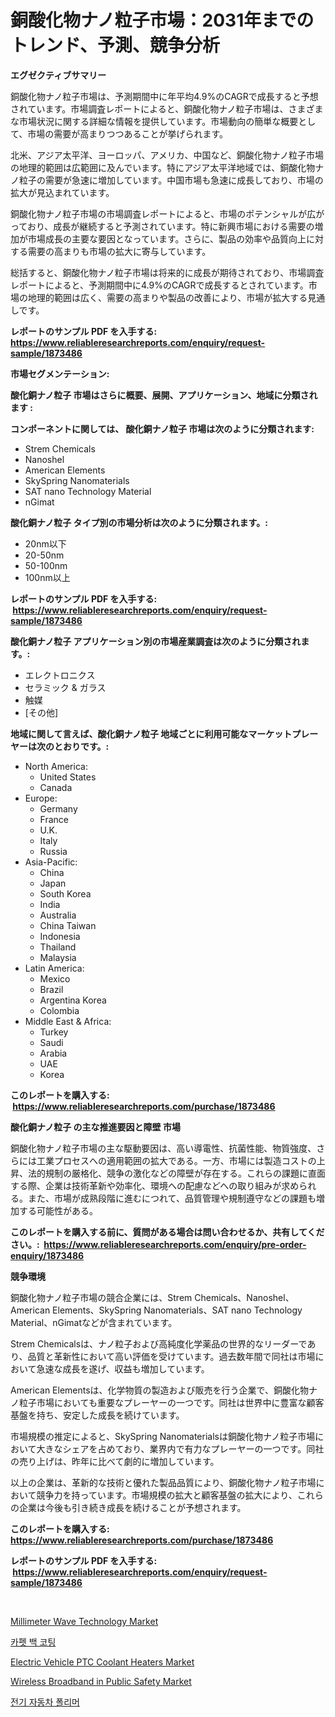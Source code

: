 <p><h1>銅酸化物ナノ粒子市場：2031年までのトレンド、予測、競争分析</h1></p><p><strong>エグゼクティブサマリー</strong></p>
<p><p>銅酸化物ナノ粒子市場は、予測期間中に年平均4.9%のCAGRで成長すると予想されています。市場調査レポートによると、銅酸化物ナノ粒子市場は、さまざまな市場状況に関する詳細な情報を提供しています。市場動向の簡単な概要として、市場の需要が高まりつつあることが挙げられます。</p><p>北米、アジア太平洋、ヨーロッパ、アメリカ、中国など、銅酸化物ナノ粒子市場の地理的範囲は広範囲に及んでいます。特にアジア太平洋地域では、銅酸化物ナノ粒子の需要が急速に増加しています。中国市場も急速に成長しており、市場の拡大が見込まれています。</p><p>銅酸化物ナノ粒子市場の市場調査レポートによると、市場のポテンシャルが広がっており、成長が継続すると予測されています。特に新興市場における需要の増加が市場成長の主要な要因となっています。さらに、製品の効率や品質向上に対する需要の高まりも市場の拡大に寄与しています。</p><p>総括すると、銅酸化物ナノ粒子市場は将来的に成長が期待されており、市場調査レポートによると、予測期間中に4.9%のCAGRで成長するとされています。市場の地理的範囲は広く、需要の高まりや製品の改善により、市場が拡大する見通しです。</p></p>
<p><strong>レポートのサンプル PDF を入手する: <a href="https://www.reliableresearchreports.com/enquiry/request-sample/1873486">https://www.reliableresearchreports.com/enquiry/request-sample/1873486</a></strong></p>
<p><strong>市場セグメンテーション:</strong></p>
<p><strong> 酸化銅ナノ粒子 市場はさらに概要、展開、アプリケーション、地域に分類されます :</strong></p>
<p><strong>コンポーネントに関しては、 酸化銅ナノ粒子 市場は次のように分類されます: &nbsp;</strong></p>
<p><ul><li>Strem Chemicals</li><li>Nanoshel</li><li>American Elements</li><li>SkySpring Nanomaterials</li><li>SAT nano Technology Material</li><li>nGimat</li></ul></p>
<p><strong> 酸化銅ナノ粒子 タイプ別の市場分析は次のように分類されます。:</strong></p>
<p><ul><li>20nm以下</li><li>20-50nm</li><li>50-100nm</li><li>100nm以上</li></ul></p>
<p><strong>レポートのサンプル PDF を入手する: &nbsp;<a href="https://www.reliableresearchreports.com/enquiry/request-sample/1873486">https://www.reliableresearchreports.com/enquiry/request-sample/1873486</a></strong></p>
<p><strong> 酸化銅ナノ粒子 アプリケーション別の市場産業調査は次のように分類されます。:</strong></p>
<p><ul><li>エレクトロニクス</li><li>セラミック & ガラス</li><li>触媒</li><li>[その他]</li></ul></p>
<p><strong>地域に関して言えば、酸化銅ナノ粒子 地域ごとに利用可能なマーケットプレーヤーは次のとおりです。:</strong></p>
<p><ul>
    <li>
        North America:
        <ul>
            <li>United States</li>
            <li>Canada</li>
        </ul>
    </li>
    <li>
        Europe:
        <ul>
            <li>Germany</li>
            <li>France</li>
            <li>U.K.</li>
            <li>Italy</li>
            <li>Russia</li>
        </ul>
    </li>
    <li>
        Asia-Pacific:
        <ul>
            <li>China</li>
            <li>Japan</li>
            <li>South Korea</li>
            <li>India</li>
            <li>Australia</li>
            <li>China Taiwan</li>
            <li>Indonesia</li>
            <li>Thailand</li>
            <li>Malaysia</li>
        </ul>
    </li>
    <li>
        Latin America:
        <ul>
            <li>Mexico</li>
            <li>Brazil</li>
            <li>Argentina Korea</li>
            <li>Colombia</li>
        </ul>
    </li>
    <li>
        Middle East & Africa:
        <ul>
            <li>Turkey</li>
            <li>Saudi</li>
            <li>Arabia</li>
            <li>UAE</li>
            <li>Korea</li>
        </ul>
    </li>
    </ul></p>
<p><strong>このレポートを購入する: &nbsp;<a href="https://www.reliableresearchreports.com/purchase/1873486">https://www.reliableresearchreports.com/purchase/1873486</a></strong></p>
<p><strong>酸化銅ナノ粒子 の主な推進要因と障壁 市場</strong></p>
<p><p>銅酸化物ナノ粒子市場の主な駆動要因は、高い導電性、抗菌性能、物質強度、さらには工業プロセスへの適用範囲の拡大である。一方、市場には製造コストの上昇、法的規制の厳格化、競争の激化などの障壁が存在する。これらの課題に直面する際、企業は技術革新や効率化、環境への配慮などへの取り組みが求められる。また、市場が成熟段階に進むにつれて、品質管理や規制遵守などの課題も増加する可能性がある。</p></p>
<p><strong>このレポートを購入する前に、質問がある場合は問い合わせるか、共有してください。:&nbsp; <a href="https://www.reliableresearchreports.com/enquiry/pre-order-enquiry/1873486">https://www.reliableresearchreports.com/enquiry/pre-order-enquiry/1873486</a></strong></p>
<p><strong>競争環境</strong></p>
<p><p>銅酸化物ナノ粒子市場の競合企業には、Strem Chemicals、Nanoshel、American Elements、SkySpring Nanomaterials、SAT nano Technology Material、nGimatなどが含まれています。</p><p>Strem Chemicalsは、ナノ粒子および高純度化学薬品の世界的なリーダーであり、品質と革新性において高い評価を受けています。過去数年間で同社は市場において急速な成長を遂げ、収益も増加しています。</p><p>American Elementsは、化学物質の製造および販売を行う企業で、銅酸化物ナノ粒子市場においても重要なプレーヤーの一つです。同社は世界中に豊富な顧客基盤を持ち、安定した成長を続けています。</p><p>市場規模の推定によると、SkySpring Nanomaterialsは銅酸化物ナノ粒子市場において大きなシェアを占めており、業界内で有力なプレーヤーの一つです。同社の売り上げは、昨年に比べて劇的に増加しています。</p><p>以上の企業は、革新的な技術と優れた製品品質により、銅酸化物ナノ粒子市場において競争力を持っています。市場規模の拡大と顧客基盤の拡大により、これらの企業は今後も引き続き成長を続けることが予想されます。</p></p>
<p><strong>このレポートを購入する: &nbsp; <a href="https://www.reliableresearchreports.com/purchase/1873486">https://www.reliableresearchreports.com/purchase/1873486</a></strong></p>
<p><strong>レポートのサンプル PDF を入手する: &nbsp;<a href="https://www.reliableresearchreports.com/enquiry/request-sample/1873486">https://www.reliableresearchreports.com/enquiry/request-sample/1873486</a></strong><strong></strong></p>
<p>&nbsp;</p>
<p><p><a href="https://view.publitas.com/reportprime-1/millimeter-wave-technology-market-with-the-goal-of-estimating-the-market-size-and-future-growth-potential-of-various-market-segments-based-on-component-applications-end-user-and-region/">Millimeter Wave Technology Market</a></p><p><a href="https://github.com/vs2869dizt0/Market-Research-Report-List-1/blob/main/12830652277.md">카펫 백 코팅</a></p><p><a href="https://spotless-saver-8fd.notion.site/Electric-Vehicle-PTC-Coolant-Heaters-Market-Research-Report-Forecasted-for-Period-from-2024-2031--1ff80a43c3bf4a46b7f6086514a5d8c8">Electric Vehicle PTC Coolant Heaters Market</a></p><p><a href="https://view.publitas.com/reportprime-1/wireless-broadband-in-public-safety-market-size-global-industry-overview-market-segmentation-and-forecast-2024-to-2031/">Wireless Broadband in Public Safety Market</a></p><p><a href="https://github.com/sougarounis/Market-Research-Report-List-3/blob/main/87401382276.md">전기 자동차 폴리머</a></p></p>